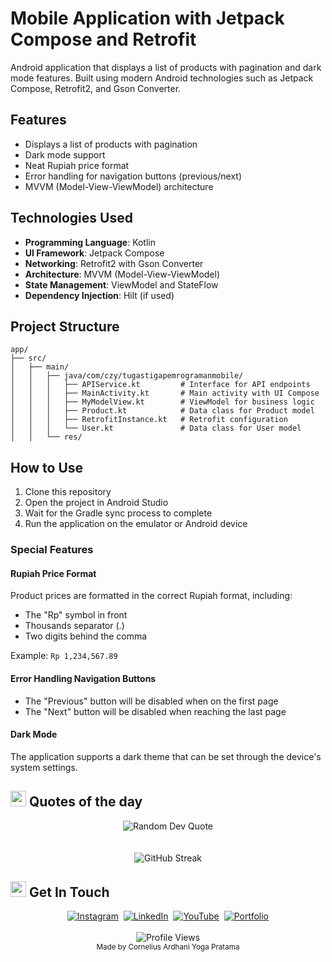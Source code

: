# Mobile Application with Jetpack Compose and Retrofit

Android application that displays a list of products with pagination and dark mode features. Built using modern Android technologies such as Jetpack Compose, Retrofit2, and Gson Converter.

## Features

- Displays a list of products with pagination
- Dark mode support
- Neat Rupiah price format
- Error handling for navigation buttons (previous/next)
- MVVM (Model-View-ViewModel) architecture

## Technologies Used

- **Programming Language**: Kotlin
- **UI Framework**: Jetpack Compose
- **Networking**: Retrofit2 with Gson Converter
- **Architecture**: MVVM (Model-View-ViewModel)
- **State Management**: ViewModel and StateFlow
- **Dependency Injection**: Hilt (if used)

## Project Structure

```
app/
├── src/
│   ├── main/
│   │   ├── java/com/czy/tugastigapemrogramanmobile/
│   │   │   ├── APIService.kt         # Interface for API endpoints
│   │   │   ├── MainActivity.kt       # Main activity with UI Compose
│   │   │   ├── MyModelView.kt        # ViewModel for business logic
│   │   │   ├── Product.kt            # Data class for Product model
│   │   │   ├── RetrofitInstance.kt   # Retrofit configuration
│   │   │   └── User.kt               # Data class for User model
│   │   └── res/
```

## How to Use

1. Clone this repository
2. Open the project in Android Studio
3. Wait for the Gradle sync process to complete
4. Run the application on the emulator or Android device

### Special Features

#### Rupiah Price Format
Product prices are formatted in the correct Rupiah format, including:
- The "Rp" symbol in front
- Thousands separator (.)
- Two digits behind the comma

Example: `Rp 1,234,567.89`

#### Error Handling Navigation Buttons
- The "Previous" button will be disabled when on the first page
- The "Next" button will be disabled when reaching the last page

#### Dark Mode
The application supports a dark theme that can be set through the device's system settings.

## <img src="https://media.giphy.com/media/utz68KlKM5LGBVF6HZ/giphy.gif" width="25px" alt="rocket"> Quotes of the day
<div align="center">
  <img src="https://quotes-github-readme.vercel.app/api?type=horizontal&theme=tokyonight" alt="Random Dev Quote" />
</div>
<br/>
<br/>
<div align="center">
  <img src="https://github-readme-streak-stats.herokuapp.com/?user=CZY774&theme=tokyonight&hide_border=true&background=1f1f1f&stroke=58a6ff&ring=58a6ff&fire=58a6ff&currStreakNum=ffffff&sideNums=ffffff&currStreakLabel=58a6ff&sideLabels=58a6ff&dates=ffffff" alt="GitHub Streak" />
</div>

## <img src="https://media.giphy.com/media/hvRJCLFzcasrR4ia7z/giphy.gif" width="25px" alt="waving hand"> Get In Touch
<div align="center">
  <a href="https://www.instagram.com/corneliusyoga" target="_blank"><img src="https://img.shields.io/badge/Instagram-%23E4405F.svg?&style=for-the-badge&logo=instagram&logoColor=white" alt="Instagram"></a>&nbsp;
  <a href="https://www.linkedin.com/in/cornelius-yoga-783b6a291" target="_blank"><img src="https://img.shields.io/badge/LinkedIn-%230077B5.svg?&style=for-the-badge&logo=linkedin&logoColor=white" alt="LinkedIn"></a>&nbsp;
  <a href="https://www.youtube.com/channel/UCj0TlW5vLO6r_Nlwc8oFBpw" target="_blank"><img src="https://img.shields.io/badge/YouTube-%23FF0000.svg?&style=for-the-badge&logo=youtube&logoColor=white" alt="YouTube"></a>&nbsp;
  <a href="https://corneliusyoga.vercel.app" target="_blank"><img src="https://img.shields.io/badge/Portfolio-%23000000.svg?&style=for-the-badge&logo=react&logoColor=white" alt="Portfolio"></a>
  <br/><br/>
  <img src="https://komarev.com/ghpvc/?username=CZY774&style=flat-square&color=0366D6" alt="Profile Views" />
  <br/>
  <sub>Made by Cornelius Ardhani Yoga Pratama</sub>
</div>
